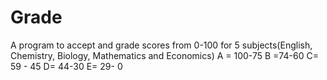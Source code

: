 # Grade

A program to accept and grade scores from 0-100 for 5 subjects(English, Chemistry, Biology, Mathematics and Economics)
A = 100-75
B =74-60
C= 59 - 45
D= 44-30
E= 29- 0